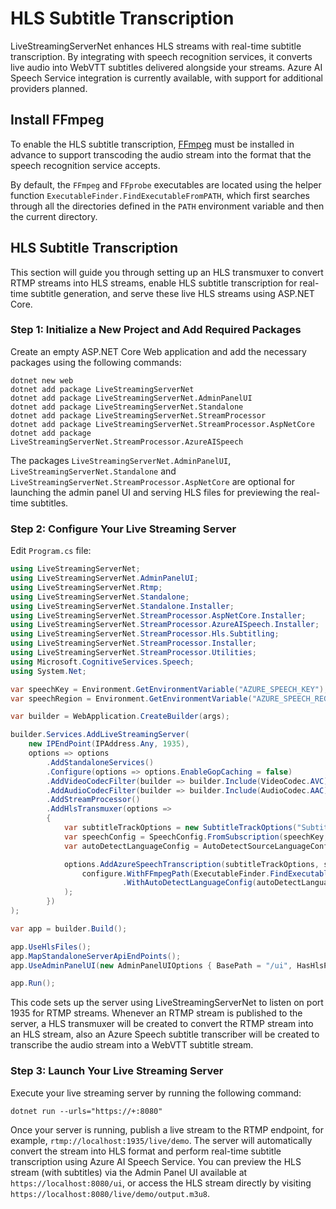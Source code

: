 # HLS Subtitle Transcription

LiveStreamingServerNet enhances HLS streams with real-time subtitle transcription. By integrating with speech recognition services, it converts live audio into WebVTT subtitles delivered alongside your streams. Azure AI Speech Service integration is currently available, with support for additional providers planned.

## Install FFmpeg

To enable the HLS subtitle transcription, [FFmpeg](https://ffmpeg.org/) must be installed in advance to support transcoding the audio stream into the format that the speech recognition service accepts.

By default, the `FFmpeg` and `FFprobe` executables are located using the helper function `ExecutableFinder.FindExecutableFromPATH`, which first searches through all the directories defined in the `PATH` environment variable and then the current directory.

## HLS Subtitle Transcription

This section will guide you through setting up an HLS transmuxer to convert RTMP streams into HLS streams, enable HLS subtitle transcription for real-time subtitle generation, and serve these live HLS streams using ASP.NET Core.

### Step 1: Initialize a New Project and Add Required Packages

Create an empty ASP.NET Core Web application and add the necessary packages using the following commands:

```
dotnet new web
dotnet add package LiveStreamingServerNet
dotnet add package LiveStreamingServerNet.AdminPanelUI
dotnet add package LiveStreamingServerNet.Standalone
dotnet add package LiveStreamingServerNet.StreamProcessor
dotnet add package LiveStreamingServerNet.StreamProcessor.AspNetCore
dotnet add package LiveStreamingServerNet.StreamProcessor.AzureAISpeech
```

The packages `LiveStreamingServerNet.AdminPanelUI`, `LiveStreamingServerNet.Standalone` and `LiveStreamingServerNet.StreamProcessor.AspNetCore` are optional for launching the admin panel UI and serving HLS files for previewing the real-time subtitles.

### Step 2: Configure Your Live Streaming Server

Edit `Program.cs` file:

```cs linenums="1"
using LiveStreamingServerNet;
using LiveStreamingServerNet.AdminPanelUI;
using LiveStreamingServerNet.Rtmp;
using LiveStreamingServerNet.Standalone;
using LiveStreamingServerNet.Standalone.Installer;
using LiveStreamingServerNet.StreamProcessor.AspNetCore.Installer;
using LiveStreamingServerNet.StreamProcessor.AzureAISpeech.Installer;
using LiveStreamingServerNet.StreamProcessor.Hls.Subtitling;
using LiveStreamingServerNet.StreamProcessor.Installer;
using LiveStreamingServerNet.StreamProcessor.Utilities;
using Microsoft.CognitiveServices.Speech;
using System.Net;

var speechKey = Environment.GetEnvironmentVariable("AZURE_SPEECH_KEY");
var speechRegion = Environment.GetEnvironmentVariable("AZURE_SPEECH_REGION");

var builder = WebApplication.CreateBuilder(args);

builder.Services.AddLiveStreamingServer(
    new IPEndPoint(IPAddress.Any, 1935),
    options => options
        .AddStandaloneServices()
        .Configure(options => options.EnableGopCaching = false)
        .AddVideoCodecFilter(builder => builder.Include(VideoCodec.AVC).Include(VideoCodec.HEVC))
        .AddAudioCodecFilter(builder => builder.Include(AudioCodec.AAC))
        .AddStreamProcessor()
        .AddHlsTransmuxer(options =>
        {
            var subtitleTrackOptions = new SubtitleTrackOptions("Subtitle");
            var speechConfig = SpeechConfig.FromSubscription(speechKey, speechRegion);
            var autoDetectLanguageConfig = AutoDetectSourceLanguageConfig.FromLanguages(new[] { "en-US", "ja-JP" });

            options.AddAzureSpeechTranscription(subtitleTrackOptions, speechConfig, configure =>
                configure.WithFFmpegPath(ExecutableFinder.FindExecutableFromPATH("ffmpeg")!)
                         .WithAutoDetectLanguageConfig(autoDetectLanguageConfig)
            );
        })
);

var app = builder.Build();

app.UseHlsFiles();
app.MapStandaloneServerApiEndPoints();
app.UseAdminPanelUI(new AdminPanelUIOptions { BasePath = "/ui", HasHlsPreview = true });

app.Run();
```

This code sets up the server using LiveStreamingServerNet to listen on port 1935 for RTMP streams. Whenever an RTMP stream is published to the server, a HLS transmuxer will be created to convert the RTMP stream into an HLS stream, also an Azure Speech subtitle transcriber will be created to transcribe the audio stream into a WebVTT subtitle stream.

### Step 3: Launch Your Live Streaming Server

Execute your live streaming server by running the following command:

```
dotnet run --urls="https://+:8080"
```

Once your server is running, publish a live stream to the RTMP endpoint, for example, `rtmp://localhost:1935/live/demo`. The server will automatically convert the stream into HLS format and perform real-time subtitle transcription using Azure AI Speech Service. You can preview the HLS stream (with subtitles) via the Admin Panel UI available at `https://localhost:8080/ui`, or access the HLS stream directly by visiting `https://localhost:8080/live/demo/output.m3u8`.

